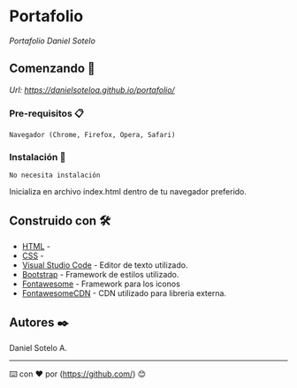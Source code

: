 # Portafolio

_Portafolio Daniel Sotelo_

## Comenzando 🚀

_Url: https://danielsoteloa.github.io/portafolio/_


### Pre-requisitos 📋

```
Navegador (Chrome, Firefox, Opera, Safari)
```

### Instalación 🔧

```
No necesita instalación
```

Inicializa en archivo index.html dentro de tu navegador preferido.

## Construido con 🛠️

* [HTML]() -
* [CSS]() -
* [Visual Studio Code](https://code.visualstudio.com/) - Editor de texto utilizado.
* [Bootstrap](https://getbootstrap.com/) - Framework de estilos utilizado.
* [Fontawesome](https://fontawesome.com/) - Framework para los iconos
* [FontawesomeCDN](https://cdnjs.com/libraries/font-awesome) - CDN utilizado para libreria externa.

## Autores ✒️

Daniel Sotelo A.

---
⌨️ con ❤️ por (https://github.com/) 😊
